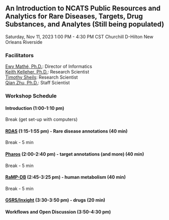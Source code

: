 ## An Introduction to NCATS Public Resources and Analytics for Rare Diseases, Targets, Drug Substances, and Analytes (Still being populated)
Saturday, Nov 11, 2023 1:00 PM - 4:30 PM CST
Churchill D-Hilton New Orleans Riverside

### Facilitators <a id = facilitators></a>
[Ewy Mathé, Ph.D.](https://ncats.nih.gov/staff/mathee): Director of Informatics <br>
[Keith Kelleher, Ph.D.](https://ncats.nih.gov/preclinical/core/informatics/informatics-scientists-software-developers): Research Scientist <br>
[Timothy Sheils](https://ncats.nih.gov/staff/sheilstk): Research Scientist <br>
[Qian Zhu, Ph.D.](https://ncats.nih.gov/staff/zhuqn): Staff Scientist <br>

### Workshop Schedule <a id = schedule></a>
#### Introduction (1:00-1:10 pm)

Break (get set-up with computers)

#### [RDAS](/RDAS/README.md) (1:15-1:55 pm)  - Rare disease annotations (40 min)

Break - 5 min

#### [Pharos](/Pharos/README.md) (2:00-2:40 pm) - target annotations (and more) (40 min)

Break - 5 min

#### [RaMP-DB](/RaMP/README.md) (2:45-3:25 pm) - human metabolism (40 min)

Break - 5 min

#### [GSRS/Inxight](GSRS_Inxight) (3:30-3:50 pm) - drugs (20 min)

#### Workflows and Open Discussion (3:50-4:30 pm)

